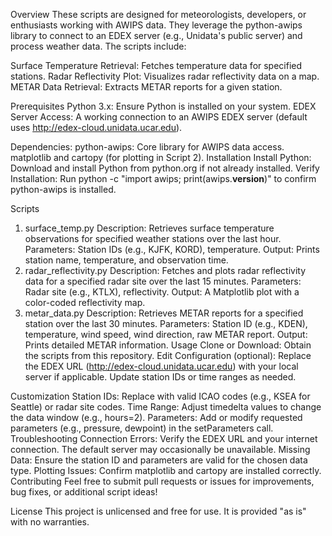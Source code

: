 Overview
These scripts are designed for meteorologists, developers, or enthusiasts working with AWIPS data. They leverage the python-awips library to connect to an EDEX server (e.g., Unidata's public server) and process weather data. The scripts include:

Surface Temperature Retrieval: Fetches temperature data for specified stations.
Radar Reflectivity Plot: Visualizes radar reflectivity data on a map.
METAR Data Retrieval: Extracts METAR reports for a given station.

Prerequisites
  Python 3.x: Ensure Python is installed on your system.
  EDEX Server Access: A working connection to an AWIPS EDEX server (default uses http://edex-cloud.unidata.ucar.edu).
  
Dependencies:
  python-awips: Core library for AWIPS data access.
  matplotlib and cartopy (for plotting in Script 2).
Installation
  Install Python: Download and install Python from python.org if not already installed.
  Verify Installation: Run python -c "import awips; print(awips.__version__)" to confirm python-awips is installed.

  Scripts
1. surface_temp.py
Description: Retrieves surface temperature observations for specified weather stations over the last hour.
Parameters: Station IDs (e.g., KJFK, KORD), temperature.
Output: Prints station name, temperature, and observation time.
2. radar_reflectivity.py
Description: Fetches and plots radar reflectivity data for a specified radar site over the last 15 minutes.
Parameters: Radar site (e.g., KTLX), reflectivity.
Output: A Matplotlib plot with a color-coded reflectivity map.
3. metar_data.py
Description: Retrieves METAR reports for a specified station over the last 30 minutes.
Parameters: Station ID (e.g., KDEN), temperature, wind speed, wind direction, raw METAR report.
Output: Prints detailed METAR information.
Usage
Clone or Download: Obtain the scripts from this repository.
Edit Configuration (optional):
Replace the EDEX URL (http://edex-cloud.unidata.ucar.edu) with your local server if applicable.
Update station IDs or time ranges as needed.

Customization
Station IDs: Replace with valid ICAO codes (e.g., KSEA for Seattle) or radar site codes.
Time Range: Adjust timedelta values to change the data window (e.g., hours=2).
Parameters: Add or modify requested parameters (e.g., pressure, dewpoint) in the setParameters call.
Troubleshooting
Connection Errors: Verify the EDEX URL and your internet connection. The default server may occasionally be unavailable.
Missing Data: Ensure the station ID and parameters are valid for the chosen data type.
Plotting Issues: Confirm matplotlib and cartopy are installed correctly.
Contributing
Feel free to submit pull requests or issues for improvements, bug fixes, or additional script ideas!

License
This project is unlicensed and free for use. It is provided "as is" with no warranties.
